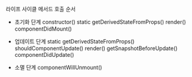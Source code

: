 라이프 사이클 메서드 호출 순서

- 초기화 단계
constructor()
static getDerivedStateFromProps()
render()
componentDidMount()

- 업데이트 단계
static getDerivedStateFromProps()
shouldComponentUpdate()
render()
getSnapshotBeforeUpdate()
componentDidUpdate()

- 소멸 단계
componentWillUnmount()

